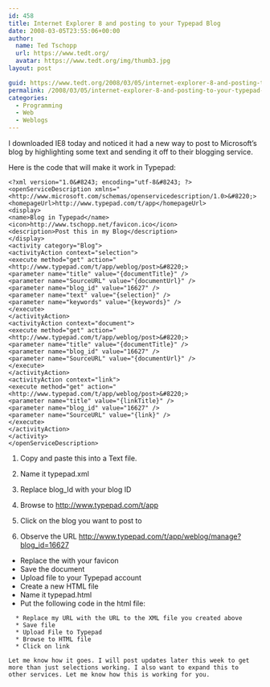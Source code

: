 ```yaml
---
id: 458
title: Internet Explorer 8 and posting to your Typepad Blog
date: 2008-03-05T23:55:06+00:00
author:
  name: Ted Tschopp
  url: https://www.tedt.org/
  avatar: https://www.tedt.org/img/thumb3.jpg
layout: post

guid: https://www.tedt.org/2008/03/05/internet-explorer-8-and-posting-to-your-typepad-blog/
permalink: /2008/03/05/internet-explorer-8-and-posting-to-your-typepad-blog/
categories:
  - Programming
  - Web
  - Weblogs
---
```

I downloaded IE8 today and noticed it had a new way to post to Microsoft’s blog by highlighting some text and sending it off to their blogging service.

Here is the code that will make it work in Typepad:

~~~
<?xml version="1.0&#8243; encoding="utf-8&#8243; ?>
<openServiceDescription xmlns="<http://www.microsoft.com/schemas/openservicedescription/1.0>&#8220;>
<homepageUrl>http://www.typepad.com/t/app</homepageUrl>
<display>
<name>Blog in Typepad</name>
<icon>http://www.tschopp.net/favicon.ico</icon>
<description>Post this in my Blog</description>
</display>
<activity category="Blog">
<activityAction context="selection">
<execute method="get" action="<http://www.typepad.com/t/app/weblog/post>&#8220;>
<parameter name="title" value="{documentTitle}" />
<parameter name="SourceURL" value="{documentUrl}" />
<parameter name="blog_id" value="16627" />
<parameter name="text" value="{selection}" />
<parameter name="keywords" value="{keywords}" />
</execute>
</activityAction>
<activityAction context="document">
<execute method="get" action="<http://www.typepad.com/t/app/weblog/post>&#8220;>
<parameter name="title" value="{documentTitle}" />
<parameter name="blog_id" value="16627" />
<parameter name="SourceURL" value="{documentUrl}" />
</execute>
</activityAction>
<activityAction context="link">
<execute method="get" action="<http://www.typepad.com/t/app/weblog/post>&#8220;>
<parameter name="title" value="{linkTitle}" />
<parameter name="blog_id" value="16627" />
<parameter name="SourceURL" value="{link}" />
</execute>
</activityAction>
</activity>
</openServiceDescription>
~~~   

  1. Copy and paste this into a Text file.
  2. Name it typepad.xml
  3. Replace blog_Id with your blog ID

  1. Browse to <http://www.typepad.com/t/app>
  2. Click on the blog you want to post to
  3. Observe the URL <http://www.typepad.com/t/app/weblog/manage?blog_id=16627>

  * Replace the <icon> with your favicon
  * Save the document
  * Upload file to your Typepad account
  * Create a new HTML file
  * Name it typepad.html
  * Put the following code in the html file:
~~~  <A href=”javascript:window.external.addService(‘http://www.tschopp.net/typepad.xml’);”>Click Here</a>~~~~
  * Replace my URL with the URL to the XML file you created above
  * Save file
  * Upload File to Typepad
  * Browse to HTML file
  * Click on link

Let me know how it goes. I will post updates later this week to get more than just selections working. I also want to expand this to other services. Let me know how this is working for you.